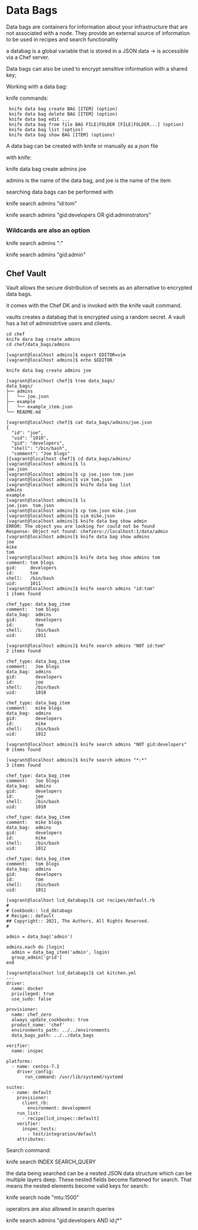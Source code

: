 

# Data Bags

Data bags are containers for information about your infrastructure that are not associated with a node.
They provide an external source of information to be used in recipes and search functionality

a databag is a global variable that is stored in a JSON data -> is accessible via a Chef server.

Data bags can also be used to encrypt sensitive information with a shared key;


Working with a data bag:

knife commands:
```
 knife data bag create BAG [ITEM] (option)
 knife data bag	delete BAG [ITEM] (option)
 knife data bag edit ...
 knife data bag from file BAG FILE|FOLDER [FILE|FOLDER...] (option)
 knife data bag list (optios)
 knife data bag show BAG [ITEM] (options)
```

A data bag can be created with knife or manually as a json file

with knife:

 knife data bag create admins joe


admins is the name of the data bag, and joe is the name of the item

searching data bags can be performed with

knife search admins "id:tom"

knife search admins "gid:developers OR gid:adminstrators"

### Wildcards are also an option 

knife search admins "*:*"

knife search admins "gid:admin"


## Chef Vault

Vault allows the secure distribution of secrets as an alternative to encrypted data bags.

it comes with the Chef DK and is invoked with the knife vault command.

vaults creates a databag that is encrypted using a random secret. A vault has a list of administrtive users and clients.

```
cd chef
knife dara bag create admins
cd chef/data_bags/admins

[vagrant@localhost admins]$ export EDITOR=vim
[vagrant@localhost admins]$ echo $EDITOR

knife data bag create admins joe

[vagrant@localhost chef]$ tree data_bags/
data_bags/
├── admins
│   └── joe.json
├── example
│   └── example_item.json
└── README.md
```

```
[vagrant@localhost chef]$ cat data_bags/admins/joe.json
{
  "id": "joe",
  "uid": "1010",
  "gid": "developers",
  "shell": "/bin/bash",
  "comment": "Joe blogs"
}[vagrant@localhost chef]$ cd data_bags/admins/
[vagrant@localhost admins]$ ls
joe.json
[vagrant@localhost admins]$ cp joe.json tom.json
[vagrant@localhost admins]$ vim tom.json
[vagrant@localhost admins]$ knife data bag list
admins
example
[vagrant@localhost admins]$ ls
joe.json  tom.json
[vagrant@localhost admins]$ cp tom.json mike.json
[vagrant@localhost admins]$ vim mike.json
[vagrant@localhost admins]$ knife data bag show admin
ERROR: The object you are looking for could not be found
Response: Object not found: chefzero://localhost:1/data/admin
[vagrant@localhost admins]$ knife data bag show admins
joe
mike
tom
[vagrant@localhost admins]$ knife data bag show admins tom
comment: tom blogs
gid:     developers
id:      tom
shell:   /bin/bash
uid:     1011
[vagrant@localhost admins]$ knife search admins "id:tom"
1 items found

chef_type: data_bag_item
comment:   tom blogs
data_bag:  admins
gid:       developers
id:        tom
shell:     /bin/bash
uid:       1011

[vagrant@localhost admins]$ knife search admins "NOT id:tom"
2 items found

chef_type: data_bag_item
comment:   Joe blogs
data_bag:  admins
gid:       developers
id:        joe
shell:     /bin/bash
uid:       1010

chef_type: data_bag_item
comment:   mike blogs
data_bag:  admins
gid:       developers
id:        mike
shell:     /bin/bash
uid:       1012

[vagrant@localhost admins]$ knife search admins "NOT gid:developers"
0 items found

[vagrant@localhost admins]$ knife search admins "*:*"
3 items found

chef_type: data_bag_item
comment:   Joe blogs
data_bag:  admins
gid:       developers
id:        joe
shell:     /bin/bash
uid:       1010

chef_type: data_bag_item
comment:   mike blogs
data_bag:  admins
gid:       developers
id:        mike
shell:     /bin/bash
uid:       1012

chef_type: data_bag_item
comment:   tom blogs
data_bag:  admins
gid:       developers
id:        tom
shell:     /bin/bash
uid:       1011
```
```
[vagrant@localhost lcd_databags]$ cat recipes/default.rb
#
# Cookbook:: lcd_databags
# Recipe:: default
## Copyright:: 2021, The Authors, All Rights Reserved.
#

admin = data_bag('admin')

admins.each do |login|
  admin = data_bag_item('admin', login)
  group_admin['grid']
end
```

```
[vagrant@localhost lcd_databags]$ cat kitchen.yml
---
driver:
  name: docker
  privileged: true
  use_sudo: false

provisioner:
  name: chef_zero
  always_update_cookbooks: true
  product_name: 'chef'
  environments_path: ../../environments
  data_bags_path: ../../data_bags

verifier:
  name: inspec

platforms:
  - name: centos-7.2
    driver_config:
       run_command: /usr/lib/systemd/systemd

suites:
  - name: default
    provisioner:
      client_rb:
        environment: development
    run_list:
      - recipe[lcd_inspec::default]
    verifier:
      inspec_tests:
        - test/integration/default
    attributes:
```

Search command:

knife search INDEX SEARCH_QUERY

the data being searched can be a nested JSON data structure which can be multiple layers deep. These nested fields become flattened for search.
That means the nested elements become valid keys for search:

knife search node "mtu:1500"

operators are also allowed in search queries

knife search admins "gid:developers AND id:j*"

